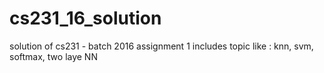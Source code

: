 # cs231_16_solution
solution of cs231 - batch 2016
assignment 1 includes topic like : knn, svm, softmax, two laye NN
